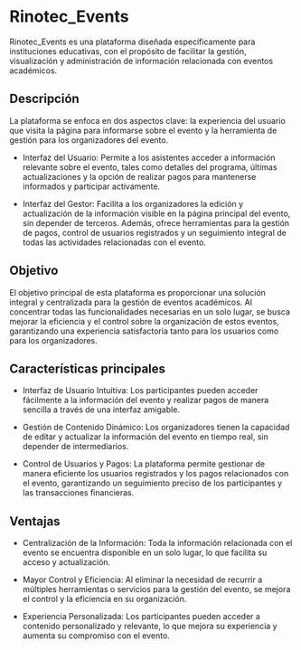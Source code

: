 # Rinotec_Events
Rinotec_Events es una plataforma diseñada específicamente para instituciones educativas, con el propósito de facilitar la gestión, visualización y administración de información relacionada con eventos académicos. 
## Descripción 
La plataforma se enfoca en dos aspectos clave: la experiencia del usuario que visita la página para informarse sobre el evento y la herramienta de gestión para los organizadores del evento.

- Interfaz del Usuario: Permite a los asistentes acceder a información relevante sobre el evento, tales como detalles del programa, últimas actualizaciones y la opción de realizar pagos para mantenerse informados y participar activamente.

- Interfaz del Gestor: Facilita a los organizadores la edición y actualización de la información visible en la página principal del evento, sin depender de terceros. Además, ofrece herramientas para la gestión de pagos, control de usuarios registrados y un seguimiento integral de todas las actividades relacionadas con el evento.
## Objetivo
El objetivo principal de esta plataforma es proporcionar una solución integral y centralizada para la gestión de eventos académicos. Al concentrar todas las funcionalidades necesarias en un solo lugar, se busca mejorar la eficiencia y el control sobre la organización de estos eventos, garantizando una experiencia satisfactoria tanto para los usuarios como para los organizadores.
## Características principales
- Interfaz de Usuario Intuitiva: Los participantes pueden acceder fácilmente a la información del evento y realizar pagos de manera sencilla a través de una interfaz amigable.

- Gestión de Contenido Dinámico: Los organizadores tienen la capacidad de editar y actualizar la información del evento en tiempo real, sin depender de intermediarios.

- Control de Usuarios y Pagos: La plataforma permite gestionar de manera eficiente los usuarios registrados y los pagos relacionados con el evento, garantizando un seguimiento preciso de los participantes y las transacciones financieras.

## Ventajas
- Centralización de la Información: Toda la información relacionada con el evento se encuentra disponible en un solo lugar, lo que facilita su acceso y actualización.

- Mayor Control y Eficiencia: Al eliminar la necesidad de recurrir a múltiples herramientas o servicios para la gestión del evento, se mejora el control y la eficiencia en su organización.

- Experiencia Personalizada: Los participantes pueden acceder a contenido personalizado y relevante, lo que mejora su experiencia y aumenta su compromiso con el evento.
